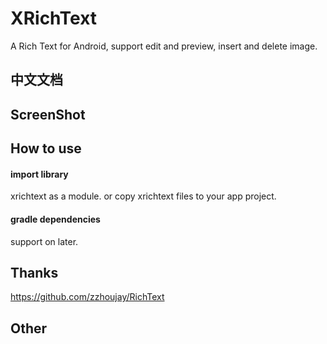 # XRichText
A Rich Text for Android, support edit and preview, insert and delete image. 

## 中文文档

## ScreenShot

## How to use
#### import library
xrichtext as a module.
or
copy xrichtext files to your app project.

#### gradle dependencies
support on later.

## Thanks
https://github.com/zzhoujay/RichText

## Other
